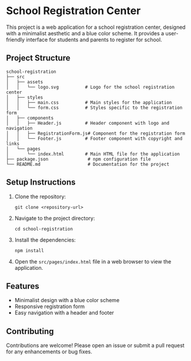 # School Registration Center

This project is a web application for a school registration center, designed with a minimalist aesthetic and a blue color scheme. It provides a user-friendly interface for students and parents to register for school.

## Project Structure

```
school-registration
├── src
│   ├── assets
│   │   └── logo.svg          # Logo for the school registration center
│   ├── styles
│   │   ├── main.css          # Main styles for the application
│   │   └── form.css          # Styles specific to the registration form
│   ├── components
│   │   ├── Header.js         # Header component with logo and navigation
│   │   ├── RegistrationForm.js# Component for the registration form
│   │   └── Footer.js         # Footer component with copyright and links
│   └── pages
│       └── index.html        # Main HTML file for the application
├── package.json               # npm configuration file
└── README.md                  # Documentation for the project
```

## Setup Instructions

1. Clone the repository:
   ```
   git clone <repository-url>
   ```

2. Navigate to the project directory:
   ```
   cd school-registration
   ```

3. Install the dependencies:
   ```
   npm install
   ```

4. Open the `src/pages/index.html` file in a web browser to view the application.

## Features

- Minimalist design with a blue color scheme
- Responsive registration form
- Easy navigation with a header and footer

## Contributing

Contributions are welcome! Please open an issue or submit a pull request for any enhancements or bug fixes.